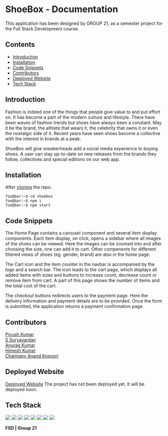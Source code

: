 # ShoeBox - Documentation
This application has been designed by GROUP 21, as a semester project for the Full Stack Development course.

## Contents
<ul> 
    <li><a href="#introduction">Introduction</a></li>
    <li><a href="#installation">Installation</a>
    </li>
    <li><a href="#code-snippets">Code Snippets</a></li>
    <!-- <li><a href="#screenshots">Screenshots</a></li> -->
    <li><a href="#contributors">Contributors</a></li>
    <li><a href="#deployed-website">Deployed Website</a></li>
    <li><a href="#tech-stack">Tech Stack</a></li>
   </ul>

## Introduction
Fashion is indeed one of the things that people give value to and put effort on. It has become a part of the modern culture and lifestyle. There have been waves of fashion trends but shoes have always been a constant. May it be the brand, the athlete that wears it, the celebrity that owns it or even the nostalgic side of it. Recent years have seen shoes become a collective with the interest in brands at a peak.

ShoeBox will give sneakerheads add a social media experience to buying shoes. A user can stay up-to-date on new releases from the brands they follow, collectives and special editions on our web app.

## Installation
After [cloning](https://docs.github.com/en/github/creating-cloning-and-archiving-repositories/cloning-a-repository) the repo.
```console
foo@bar:~$ cd shoebox
foo@bar:~$ npm i
foo@bar:~$ npm start
```

## Code Snippets
The Home Page contains a carousel component and several item display components. Each item display, on click, opens a sidebar where all images of the shoes can be viewed. Here the images can be zoomed into and after choosing the size, one can add it to cart. Other compenents for different filtered views of shoes (eg. gender, brand) are also in the home page.

The Cart icon and the item counter in the navbar is accompanied by the logo and a search bar. The icon leads to the cart page, which displays all added items with sizes and buttons to increase count, decrease count or remove item from cart. A part of this page shows the number of items and the total cost of the cart.

The checkout buttons redirects users to the payment page. Here the delivery information and payment details are to be provided. Once the form is submitted, the application returns a payment confirmation page.

<!-- 
## Screenshots
<br>
<p float="left">
<img src="static/images/screenshots/WAD1.PNG" width="45%">
<img src="static/images/screenshots/WAD3.PNG" width="45%">
</p>
<p float="left">
<img src="static/images/screenshots/WAD9.PNG" width="45%">
<img src="static/images/screenshots/WAD10.PNG" width="45%">
</p>
<p float="left">
<img src="static/images/screenshots/WAD6.jpg" width="45%">
<img src="static/images/screenshots/WAD13.PNG" width="45%">
</p>
<img src="static/images/screenshots/WAD11.PNG" width="90%">
<p float="left">
<img src="static/images/screenshots/WAD15.PNG" width="45%">
<img src="static/images/screenshots/WAD12.PNG" width="45%">
</p>
<p float="left">
<img src="static/images/screenshots/WAD14.PNG" width="45%">
<img src="static/images/screenshots/WAD8.PNG" width="45%">
</p>
<br>
<img src="static/images/screenshots/WAD7.PNG" width="90%"> -->

## Contributors
[Piyush Kumar](https://github.com/piyush9311)<br>
[S Suryavardan](https://github.com/surya1701)<br>
[Anurag Kumar](https://github.com/anu725053)<br>
[Himesh Kumar](https://github.com/Himesh18)<br>
[Chaintany Anand Kopoori](https://github.com/chaitanya9993)<br>

## Deployed Website
[Deployed Website](https://donationplatform-wad.herokuapp.com/)
The project has not been deployed yet. It will be deployed soon.

## Tech Stack
<img src="https://img.shields.io/badge/React-20232A?style=for-the-badge&logo=react&logoColor=61DAFB"/>
<img src="https://img.shields.io/badge/Redux-593D88?style=for-the-badge&logo=redux&logoColor=white"/>
<img src="https://img.shields.io/badge/HTML5-E34F26?style=for-the-badge&logo=html5&logoColor=white"/>
<img src="https://img.shields.io/badge/CSS3-1572B6?style=for-the-badge&logo=css3&logoColor=white"/>
<img src="https://img.shields.io/badge/Bootstrap-563D7C?style=for-the-badge&logo=bootstrap&logoColor=white"/>
<img src="https://img.shields.io/badge/styled--components-DB7093?style=for-the-badge&logo=styled-components&logoColor=white"/>
<img src="https://img.shields.io/badge/Material--UI-0081CB?style=for-the-badge&logo=material-ui&logoColor=white"/>
<img src="https://img.shields.io/badge/React_Router-CA4245?style=for-the-badge&logo=react-router&logoColor=white"/>

**FSD | Group 21**